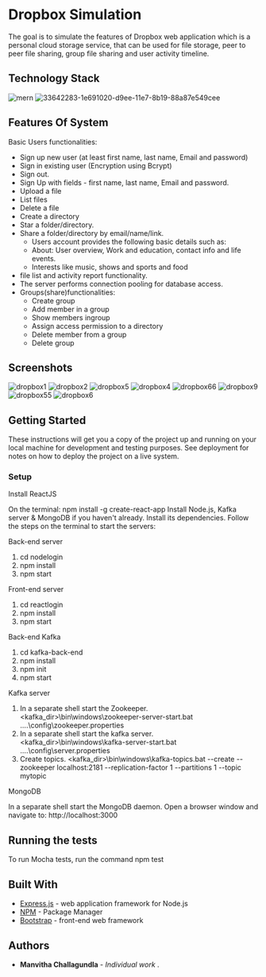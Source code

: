 # Dropbox Simulation

The goal is to simulate the features of Dropbox web application which is a personal cloud storage service, that can be used for file storage, peer to peer file sharing, group file sharing and user activity timeline.

## Technology Stack
![mern](https://user-images.githubusercontent.com/20053808/34910064-befd4e7e-f862-11e7-803a-2c66a1ddede2.jpg)
![33642283-1e691020-d9ee-11e7-8b19-88a87e549cee](https://user-images.githubusercontent.com/20053808/34910244-d9b64b96-f865-11e7-8399-c041730ce55c.PNG)


## Features Of System

Basic Users functionalities: 
*	Sign up new user (at least first name, last name, Email and password) 
*	Sign in existing user (Encryption using Bcrypt) 
*	Sign out.
*	Sign Up with fields - first name, last name, Email and password. 
*	Upload a file 
*	List files
*	Delete a file 
*	Create a directory 
*	Star a folder/directory. 
*	Share a folder/directory by email/name/link.
	*	Users account provides the following basic details such as:
	*	About: User overview, Work and education, contact info and life events. 
	*	Interests like music, shows and sports and food
*	file list and activity report functionality. 
*	The server performs connection pooling for database access. 
*	Groups(share)functionalities:
	*	Create group
	*	Add member in a group
	*	Show members ingroup
	*	Assign access permission to a directory
	*	Delete member from a group
	*	Delete group
## Screenshots
![dropbox1](https://user-images.githubusercontent.com/20053808/34909994-5418d746-f861-11e7-85a5-2332d079673d.png)
![dropbox2](https://user-images.githubusercontent.com/20053808/34910012-ab60eebc-f861-11e7-915e-803ef83de8ac.png)
![dropbox5](https://user-images.githubusercontent.com/20053808/34910022-d5d9489c-f861-11e7-93c7-c2946f93c6bc.png)
![dropbox4](https://user-images.githubusercontent.com/20053808/34910033-14e8215c-f862-11e7-920e-54ec917a97b6.png)
![dropbox66](https://user-images.githubusercontent.com/20053808/34910030-f751925e-f861-11e7-90ea-500371e173ec.png)
![dropbox9](https://user-images.githubusercontent.com/20053808/34910024-e7778a50-f861-11e7-9d78-e0a9878bb85b.png)
![dropbox55](https://user-images.githubusercontent.com/20053808/34910029-f73dd5ca-f861-11e7-9d6b-7460b0d3be0d.png)
![dropbox6](https://user-images.githubusercontent.com/20053808/34910028-f728de5e-f861-11e7-8f64-13f1387fafd0.png)

## Getting Started

These instructions will get you a copy of the project up and running on your local machine for development and testing purposes. See deployment for notes on how to deploy the project on a live system.

### Setup

Install ReactJS

On the terminal: npm install -g create-react-app
Install Node.js, Kafka server & MongoDB if you haven't already.
Install its dependencies.
Follow the steps on the terminal to start the servers:

Back-end server
	
1. cd nodelogin	
2. npm install	
3. npm start

Front-end server
	
1. cd reactlogin	
2. npm install	
3. npm start

Back-end Kafka 
	
1. cd kafka-back-end
2. npm install
3. npm init	
4. npm start

Kafka server

1. In a separate shell start the Zookeeper. 
	<kafka_dir>\bin\windows\zookeeper-server-start.bat ..\..\config\zookeeper.properties 
2. In a separate shell start the kafka server.
	<kafka_dir>\bin\windows\kafka-server-start.bat ..\..\config\server.properties
3. Create topics.
	<kafka_dir>\bin\windows\kafka-topics.bat --create --zookeeper localhost:2181 --replication-factor 1 --partitions 1 --topic mytopic

MongoDB

In a separate shell start the MongoDB daemon.
Open a browser window and navigate to: http://localhost:3000

## Running the tests

To run Mocha tests, run the command npm test

## Built With

* [Express.js](http://www.dropwizard.io/1.0.2/docs/) - web application framework for Node.js
* [NPM](https://www.npmjs.com/) - Package Manager
* [Bootstrap](https://getbootstrap.com/) - front-end web framework 

## Authors

* **Manvitha Challagundla** - *Individual work* .

